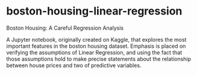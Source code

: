 # boston-housing-linear-regression
Boston Housing: A Careful Regression Analysis

A Jupyter notebook, originally created on Kaggle, that explores the most important features in the boston housing dataset. Emphasis is placed on verifying the assumptions of Linear Regression, and using the fact that those assumptions hold to make precise statements about the relationship between house prices and two of predictive variables. 
